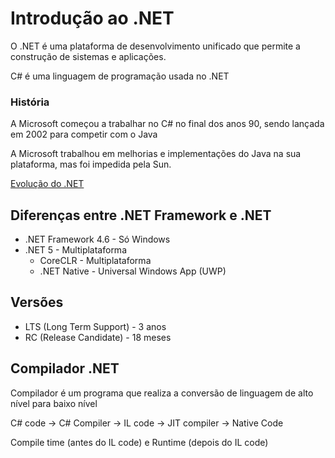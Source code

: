 # Introdução ao .NET

O .NET é uma plataforma de desenvolvimento unificado que permite a construção de sistemas e aplicações.

C# é uma linguagem de programação usada no .NET

### História

A Microsoft começou a trabalhar no C# no final dos anos 90, sendo lançada em 2002 para competir com o Java

A Microsoft trabalhou em melhorias e implementações do Java na sua plataforma, mas foi impedida pela Sun.

[Evolução do .NET](https://time.graphics/pt/line/291016)

## Diferenças entre .NET Framework e .NET

- .NET Framework 4.6 - Só Windows
- .NET 5 - Multiplataforma
  - CoreCLR - Multiplataforma
  - .NET Native - Universal Windows App (UWP)

## Versões

- LTS (Long Term Support) - 3 anos
- RC (Release Candidate) - 18 meses

## Compilador .NET

Compilador é um programa que realiza a conversão de linguagem de alto nível para baixo nível

C# code -> C# Compiler -> IL code -> JIT compiler -> Native Code

Compile time (antes do IL code) e Runtime (depois do IL code)
